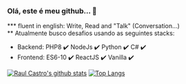 ### Olá, este é meu github... 👋

*** fluent in english: Write, Read and "Talk" (Conversation...) <br/>
** Atualmente busco desafios usando as seguintes stacks:
- Backend: PHP8 :heavy_check_mark: NodeJs :heavy_check_mark: Python :heavy_check_mark: C# :heavy_check_mark:
- Frontend: ES6-10 :heavy_check_mark: ReactJS :heavy_check_mark: Vanilla :heavy_check_mark:

[![Raul Castro's github stats](https://github-readme-stats.vercel.app/api?username=raulc27)](https://github.com/anuraghazra/github-readme-stats)
[![Top Langs](https://github-readme-stats.vercel.app/api/top-langs/?username=raulc27)](https://github.com/anuraghazra/github-readme-stats)




